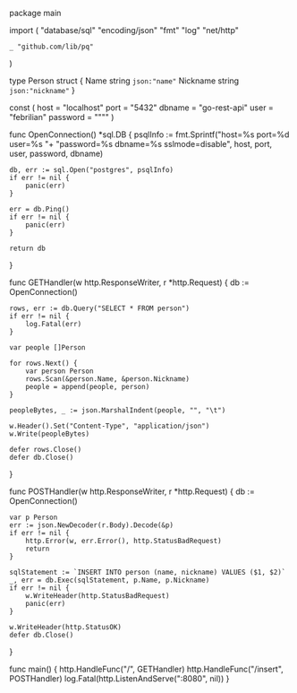 package main

import (
	"database/sql"
	"encoding/json"
	"fmt"
	"log"
	"net/http"

	_ "github.com/lib/pq"
)

type Person struct {
	Name     string `json:"name"`
	Nickname string `json:"nickname"`
}

const (
	host     = "localhost"
	port     = "5432"
	dbname   = "go-rest-api"
	user     = "febrilian"
	password = "\"\""
)

func OpenConnection() *sql.DB {
	psqlInfo := fmt.Sprintf("host=%s port=%d user=%s "+
		"password=%s dbname=%s sslmode=disable",
		host, port, user, password, dbname)

	db, err := sql.Open("postgres", psqlInfo)
	if err != nil {
		panic(err)
	}

	err = db.Ping()
	if err != nil {
		panic(err)
	}

	return db
}

func GETHandler(w http.ResponseWriter, r *http.Request) {
	db := OpenConnection()

	rows, err := db.Query("SELECT * FROM person")
	if err != nil {
		log.Fatal(err)
	}

	var people []Person

	for rows.Next() {
		var person Person
		rows.Scan(&person.Name, &person.Nickname)
		people = append(people, person)
	}

	peopleBytes, _ := json.MarshalIndent(people, "", "\t")

	w.Header().Set("Content-Type", "application/json")
	w.Write(peopleBytes)

	defer rows.Close()
	defer db.Close()
}

func POSTHandler(w http.ResponseWriter, r *http.Request) {
	db := OpenConnection()

	var p Person
	err := json.NewDecoder(r.Body).Decode(&p)
	if err != nil {
		http.Error(w, err.Error(), http.StatusBadRequest)
		return
	}

	sqlStatement := `INSERT INTO person (name, nickname) VALUES ($1, $2)`
	_, err = db.Exec(sqlStatement, p.Name, p.Nickname)
	if err != nil {
		w.WriteHeader(http.StatusBadRequest)
		panic(err)
	}

	w.WriteHeader(http.StatusOK)
	defer db.Close()
}

func main() {
	http.HandleFunc("/", GETHandler)
	http.HandleFunc("/insert", POSTHandler)
	log.Fatal(http.ListenAndServe(":8080", nil))
}
